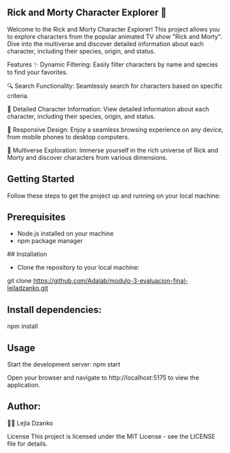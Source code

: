 ## Rick and Morty Character Explorer 🚀
Welcome to the Rick and Morty Character Explorer! This project allows you to explore characters from the popular animated TV show "Rick and Morty". Dive into the multiverse and discover detailed information about each character, including their species, origin, and status.


Features
✨ Dynamic Filtering: Easily filter characters by name and species to find your favorites.

🔍 Search Functionality: Seamlessly search for characters based on specific criteria.

📜 Detailed Character Information: View detailed information about each character, including their species, origin, and status.

🎨 Responsive Design: Enjoy a seamless browsing experience on any device, from mobile phones to desktop computers.

🌌 Multiverse Exploration: Immerse yourself in the rich universe of Rick and Morty and discover characters from various dimensions.

## Getting Started
Follow these steps to get the project up and running on your local machine:

## Prerequisites
- Node.js installed on your machine
- npm package manager

## Installation

- Clone the repository to your local machine:

git clone https://github.com/Adalab/modulo-3-evaluacion-final-lejladzanko.git

## Install dependencies:

npm install

## Usage
Start the development server:
npm start

Open your browser and navigate to http://localhost:5175 to view the application.

## Author: 
👩‍💻 Lejla Dzanko 

License
This project is licensed under the MIT License - see the LICENSE file for details.